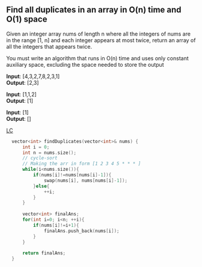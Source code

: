 ## Find all duplicates in an array in O(n) time and O(1) space
Given an integer array nums of length n where all the integers of nums are in the range [1, n] and each integer appears at most twice, return an array of all the integers that appears twice.

You must write an algorithm that runs in O(n) time and uses only constant auxiliary space, excluding the space needed to store the output

**Input**: [4,3,2,7,8,2,3,1]\
**Output**: [2,3]

**Input**: [1,1,2]\
**Output**: [1]

**Input**: [1]\
**Output**: []

[LC](https://leetcode.com/problems/find-all-duplicates-in-an-array/)

```cpp
  vector<int> findDuplicates(vector<int>& nums) {
      int i = 0;
      int n = nums.size();
      // cycle-sort
      // Making the arr in form [1 2 3 4 5 * * * ]
      while(i<nums.size()){
          if(nums[i]!=nums[nums[i]-1]){
              swap(nums[i], nums[nums[i]-1]);
          }else{
              ++i;
          }
      }
      
      vector<int> finalAns;
      for(int i=0; i<n; ++i){
          if(nums[i]!=i+1){
              finalAns.push_back(nums[i]);
          }
      }
      
      return finalAns;
  }
```
